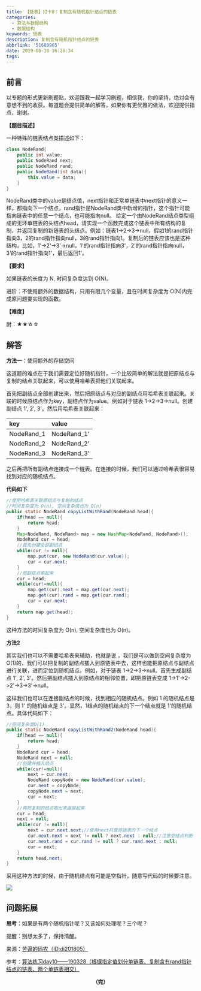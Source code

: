 ```yaml
---
title: 【链表】打卡8：复制含有随机指针结点的链表
categories:
  - 算法与数据结构
  - 数据结构
keywords: 链表
description: 复制含有随机指针结点的链表
abbrlink: '51689965'
date: 2019-06-18 16:26:34
tags:
---
```


## 前言

以专题的形式更新刷题贴，欢迎跟我一起学习刷题，相信我，你的坚持，绝对会有意想不到的收获。每道题会提供简单的解答，如果你有更优雅的做法，欢迎提供指点，谢谢。

<!--more-->

**【题目描述】**

一种特殊的链表结点类描述如下：

~~~java
class NodeRand{
	public int value; 
	public NodeRand next;
	public NodeRand rand;
	public NodeRand(int data){
		this.value = data;
	}
}
~~~

NodeRand类中的value是结点值，next指针和正常单链表中next指针的意义一样，都指向下一个结点，rand指针是NodeRand类中新增的指针，这个指针可能指向链表中的任意一个结点，也可能指向null。 给定一个由NodeRand结点类型组成的无环单链表的头结点head，请实现一个函数完成这个链表中所有结构的复制，并返回复制的新链表的头结点。例如：链表1->2->3->null，假如1的rand指针指向3，2的rand指针指向null，3的rand指针指向1。复制后的链表应该也是这种结构，比如，1'->2'->3'->null，1'的rand指针指向3'，2'的rand指针指向null，3'的rand指针指向1'，最后返回1'。

**【要求】**

如果链表的长度为 N, 时间复杂度达到 O(N)。

进阶：不使用额外的数据结构，只用有限几个变量，且在时间复杂度为 O(N)内完成原问题要实现的函数。

**【难度】**

尉：★★☆☆

## 解答

**方法一**：使用额外的存储空间

这道题的难点在于我们需要定位好随机指针，一个比较简单的解法就是把原结点与复制的结点关联起来，可以使用哈希表把他们关联起来。

首先把副结点全部创建出来，然后把原结点与对应的副结点用哈希表关联起来。关联的时候原结点作为key，副结点作为value。例如对于链表 1->2->3->null。创建副结点 1', 2', 3'。然后用哈希表关联起来：

| key        | value       |
| :--------- | :---------- |
| NodeRand_1 | NodeRand_1' |
| NodeRand_2 | NodeRand_2' |
| NodeRand_3 | NodeRand_3' |

之后再把所有副结点连接成一个链表。在连接的时候，我们可以通过哈希表很容易找到对应的随机结点。

**代码如下**

```java
//使用哈希表关联原结点与复制的结点
//时间复杂度为 O(n), 空间复杂度也为 O(n)
public static NodeRand copyListWithRand(NodeRand head){
    if(head == null){
        return head;
    }
    Map<NodeRand, NodeRand> map = new HashMap<NodeRand, NodeRand>();
    NodeRand cur = head;
    //首先创建全部副结点
    while(cur != null){
        map.put(cur, new NodeRand(cur.value));
        cur = cur.next;
    }
    //把副结点串起来
    cur = head;
    while(cur!=null){
        map.get(cur).next = map.get(cur.next);
        map.get(cur).rand = map.get(cur.rand);
        cur = cur.next;
    }
    return map.get(head);
}
```

这种方法的时间复杂度为 O(n), 空间复杂度也为 O(n)。

**方法2**

其实我们也可以不需要哈希表来辅助，也就是说 ，我们是可以做到空间复杂度为 O(1)的，我们可以把复制的副结点插入到原链表中去，这样也能把原结点与副结点进行关联，进而定位到随机结点。例如，对于链表 1->2->3->null。首先生成副结点 1', 2', 3'。然后把副结点插入到原结点的相邻位置，即把原链表变成 1->1'->2->2'->3->3'->null。

这样我们也可以在连接副结点的时候，找到相应的随机结点。例如 1 的随机结点是 3，则 1' 的随机结点是 3'。显然，1结点的随机结点的下一个结点就是 1'的随机结点。具体代码如下：

```java
//空间复杂度O(1)
public static NodeRand copyListWithRand2(NodeRand head){
    if(head == null){
        return head;
    }
    NodeRand cur = head;
    NodeRand next = null;
    //创建并插入结点
    while(cur!=null){
        next = cur.next;
        NodeRand copyNode = new NodeRand(cur.value);
        cur.next = copyNode;
        copyNode.next = next;
        cur = next;
    }
    //再把复制的结点取出来连接起来
    cur = head;
    next = null;
    while(cur != null){
        next = cur.next.next;//使用next托管原链表的下一个结点
        cur.next.next = next != null ? next.next : null;//注意空结点判断
        cur.next.rand = cur.rand != null ? cur.rand.next : null;
        cur = next;
    }
    return head.next;
}
```

采用这种方法的时候，由于随机结点有可能是空指针，随意写代码的时候要注意。

![](http://ww1.sinaimg.cn/large/75a4a8eegy1g45ktn53clj20ny0bwgls.jpg)

## 问题拓展

**思考**：如果是有两个随机指针呢？又该如何处理呢？三个呢？

提醒：别想太多了，保持清醒。

来源：[苦逼的码农（ID:di201805）](<https://mp.weixin.qq.com/s?__biz=Mzg2NzA4MTkxNQ==&mid=2247485168&idx=2&sn=930d2bcd88140805ed152e67d2ff789b&chksm=ce404d24f937c432e1c8a4bce8ab1df613b660892a50eaacee5fa1305248f3a404b1b2bed978&scene=21#wechat_redirect>)

参考：[算法练习day10——190328（根据指定值划分单链表、复制含有rand指针结点的链表、两个单链表相交）](<https://blog.csdn.net/zhxin606a/article/details/88853917>)

<center style="font-weight:bold">（完）</center>
